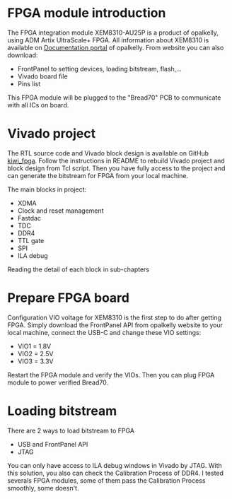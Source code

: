# FPGA module introduction
The FPGA integration module XEM8310-AU25P is a product of opalkelly, using ADM Artix UltraScale+ FPGA. All information about XEM8310 is available on [Documentation portal](https://docs.opalkelly.com/xem8310/introduction/) of opalkelly. From website you can also download:
- FrontPanel to setting devices, loading bitstream, flash,...
- Vivado board file
- Pins list

This FPGA module will be plugged to the "Bread70" PCB to communicate with all ICs on board. 
# Vivado project
The RTL source code and Vivado block design is available on GitHub [kiwi_fpga](https://github.com/Veriqloud/kiwi_fpga.git). Follow the instructions in README to rebuild Vivado project and block design from Tcl script. Then you have fully access to the project and can generate the bitstream for FPGA from your local machine.

The main blocks in project:
- XDMA
- Clock and reset management
- Fastdac
- TDC 
- DDR4
- TTL gate
- SPI
- ILA debug

Reading the detail of each block in sub-chapters
# Prepare FPGA board
Configuration VIO voltage for XEM8310 is the first step to do after getting FPGA. Simply download the FrontPanel API from opalkelly website to your local machine, connect the USB-C and change these VIO settings:
- VIO1 = 1.8V
- VIO2 = 2.5V
- VIO3 = 3.3V

Restart the FPGA module and verify the VIOs. Then you can plug FPGA module to power verified Bread70.
# Loading bitstream
There are 2 ways to load bitstream to FPGA
- USB and FrontPanel API
- JTAG

You can only have access to ILA debug windows in Vivado by JTAG. With this solution, you also can check the Calibration Process of DDR4. I tested severals FPGA modules, some of them pass the Calibration Process smoothly, some doesn't.

